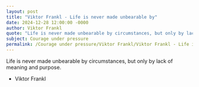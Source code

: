 ```yaml
---
layout: post
title: "Viktor Frankl - Life is never made unbearable by"
date: 2024-12-28 12:00:00 -0000
author: Viktor Frankl
quote: "Life is never made unbearable by circumstances, but only by lack of meaning and purpose."
subject: Courage under pressure
permalink: /Courage under pressure/Viktor Frankl/Viktor Frankl - Life is never made unbearable by
---
```


Life is never made unbearable by circumstances, but only by lack of meaning and purpose.

- Viktor Frankl
